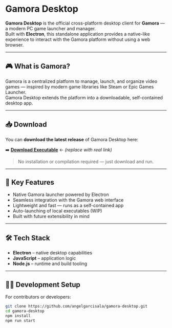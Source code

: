 # Gamora Desktop

**Gamora Desktop** is the official cross-platform desktop client for **Gamora** — a modern PC game launcher and manager.  
Built with **Electron**, this standalone application provides a native-like experience to interact with the Gamora platform without using a web browser.

---

## 🎮 What is Gamora?

Gamora is a centralized platform to manage, launch, and organize video games — inspired by modern game libraries like Steam or Epic Games Launcher.  
Gamora Desktop extends the platform into a downloadable, self-contained desktop app.

---

## 📥 Download

You can **download the latest release** of Gamora Desktop here:

➡️ **[Download Executable](https://example.com/gamora-desktop-download)** ← _(replace with real link)_

> No installation or compilation required — just download and run.

---

## 🧠 Key Features

- Native Gamora launcher powered by Electron
- Seamless integration with the Gamora web interface
- Lightweight and fast — runs as a self-contained app
- Auto-launching of local executables (WIP)
- Built with future extensibility in mind

---

## 🛠 Tech Stack

- **Electron** – native desktop capabilities
- **JavaScript** – application logic
- **Node.js** – runtime and build tooling

---

## 🧑‍💻 Development Setup

For contributors or developers:

```bash
git clone https://github.com/angelgarcisala/gamora-desktop.git
cd gamora-desktop
npm install
npm run start
